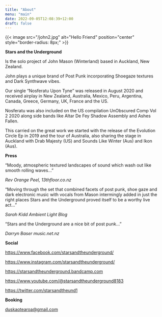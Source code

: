 ```yaml
---
title: "About"
menu: "main"
date: 2022-09-05T12:08:39+12:00
draft: false 
---
```


{{< image src="/john2.jpg" alt="Hello Friend" position="center" style="border-radius: 8px;" >}}

**Stars and the Underground** 

Is the solo project of John Mason (Winterland) based in Auckland, New Zealand. 

John plays a unique brand of Post Punk incorporating Shoegaze textures and Dark Synthwave vibes.

Our single “Nosferatu Upon Tyne” was released in August 2020 and received airplay in New Zealand, Australia, Mexico, Peru, Argentina, Canada, Greece, Germany, UK, France and the US.

Nosferatu was also included on the US compilation UnObscured Comp Vol 2 2020 along side bands like Altar De Fey Shadow Assembly and Ashes Fallen.

This carried on the great work we started with the release of the Evolution Circle Ep in 2019 and the tour of Australia, also sharing the stage in Auckland with Drab Majesty (US) and Sounds Like Winter (Aus) and Ikon (Aus). 

<!-- **EPK**

https://www.duskaotearoa.co.nz/stars_epk.pdf -->


**Press**

“Moody, atmospheric textured landscapes of sound which wash out like smooth rolling waves...”

*Rev Orange Peel, 13thfloor.co.nz*

“Moving through the set that combined facets of post punk, shoe gaze and dark electronic music with vocals from Mason intermingly added in just the right places
Stars and the Underground proved itself to be a worthy live act...”

*Sarah Kidd Ambient Light Blog*

“Stars and the Underground are a nice bit of post punk...”

*Darryn Baser music.net.nz*


**Social**

https://www.facebook.com/starsandtheunderground/ 

https://www.instagram.com/starsandtheunderground/ 

https://starsandtheunderground.bandcamp.com

https://www.youtube.com/@starsandtheunderground8183

https://twitter.com/starsandtheund1

**Booking**

duskaotearoa@gmail.com